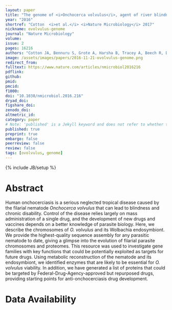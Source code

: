 ```yaml
---
layout: paper
title: "The genome of <i>Onchocerca volvulus</i>, agent of river blindness"
year: "2016"
shortref: "Cotton  <i>et al.</i> <i>Nature Microbiology</i> 2017"
nickname: ovolvulus-genome
journal: "Nature Microbiology"
volume: 
issue: 2
pages: 16216
authors: "Cotton JA, Bennuru S, Grote A, Harsha B, Tracey A, Beech R, DOYLE SR, Dunn M, Dunning Hotopp JC, Holroyd N, Kikuchi T, Lambert O, Mhashilkar A, Mutowo P, Nursimulu N, Ribeiro J, Rogers MB, Stanley E, Swapna LS, Tsai IJ, Unnasch T, Voronin D, Parkinson J, Nutman TB, Ghedin E, Berriman M, Lustigman S"
image: /assets/images/papers/2016-11-21-ovolvulus-genome.png
redirect_from: 
fulltext: https://www.nature.com/articles/nmicrobiol2016216
pdflink: 
github: 
pmid: 
pmcid: 
f1000: 
doi: "10.1038/nmicrobiol.2016.216"
dryad_doi:
figshare_doi: 
zenodo_doi: 
altmetric_id: 
category: paper
# Note: 'published' is a Jekyll keyword and does not refer to whether the paper is published, but rather to whether this Markdown should be part of the rendered site.
published: true
preprint: true
embargo: false	
peerreview: false
review: false
tags: [ovolvulus, genome]
---
```

{% include JB/setup %}

# Abstract 

Human onchocerciasis is a serious neglected tropical disease caused by the filarial nematode *Onchocerca volvulus* that can lead to blindness and chronic disability. Control of the disease relies largely on mass administration of a single drug, and the development of new drugs and vaccines depends on a better knowledge of parasite biology. Here, we describe the chromosomes of *O. volvulus* and its Wolbachia endosymbiont. We provide the highest-quality sequence assembly for any parasitic nematode to date, giving a glimpse into the evolution of filarial parasite chromosomes and proteomes. This resource was used to investigate gene families with key functions that could be potentially exploited as targets for future drugs. Using metabolic reconstruction of the nematode and its endosymbiont, we identified enzymes that are likely to be essential for *O. volvulus* viability. In addition, we have generated a list of proteins that could be targeted by Federal-Drug-Agency-approved but repurposed drugs, providing starting points for anti-onchocerciasis drug development.

# Data Availability




